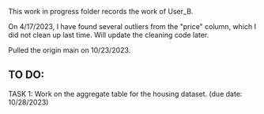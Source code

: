 This work in progress folder records the work of User_B.

On 4/17/2023, I have found several outliers from the "price" column, which I did not clean up last time.  Will update the cleaning code later. 

Pulled the origin main on 10/23/2023. 

TO DO:
-------
TASK 1: Work on the aggregate table for the housing dataset. (due date: 10/28/2023)

